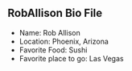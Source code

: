 ## RobAllison Bio File

- Name: Rob Allison
- Location: Phoenix, Arizona
- Favorite Food: Sushi
- Favorite place to go: Las Vegas
